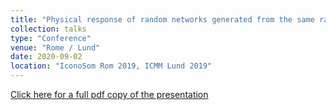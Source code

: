 ```yaml
---
title: "Physical response of random networks generated from the same random graph"
collection: talks
type: "Conference"
venue: "Rome / Lund"
date: 2020-09-02
location: "IconoSom Rom 2019, ICMM Lund 2019"
---
```


<a href="{{site.url}}/files/networks2019Lund.pdf" class="uline">Click here for a full pdf copy of the presentation </a>
